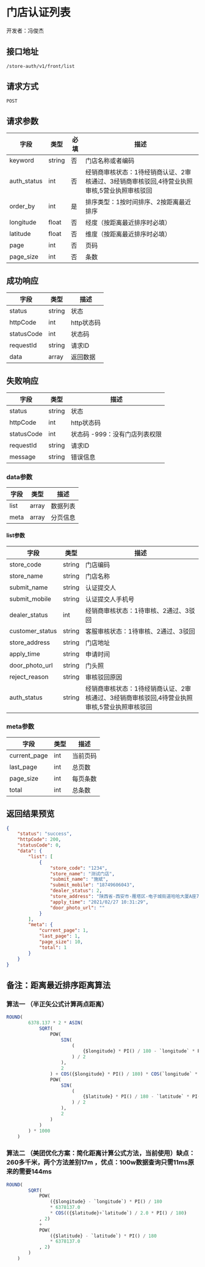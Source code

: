 # 门店认证列表

开发者：冯俊杰

## 接口地址

`/store-auth/v1/front/list`

## 请求方式

`POST`

## 请求参数

| 字段 | 类型   | 必填 | 描述     |
| ---- | ------ | ---- | -------- |
| keyword   | string    | 否   | 门店名称或者编码   |
| auth_status   | int    | 否   | 经销商审核状态：1待经销商认证、2审核通过、3经销商审核驳回,4待营业执照审核,5营业执照审核驳回   |
| order_by   | int    | 是   | 排序类型：1按时间排序、2按距离最近排序   |
| longitude   | float    | 否   | 经度（按距离最近排序时必填）   |
| latitude   | float    | 否   | 维度（按距离最近排序时必填）   |
| page   | int    | 否   | 页码   |
| page_size   | int    | 否   | 条数   |

## 成功响应

| 字段       | 类型    | 描述        |
| ---------- | ------- | ----------- |
| status    | string  | 状态    |
| httpCode     | int  | http状态码    |
| statusCode | int  | 状态码 |
| requestId | string  | 请求ID |
| data  | array  | 返回数据      |

## 失败响应

| 字段       | 类型    | 描述        |
| ---------- | ------- | ----------- |
| status    | string  | 状态    |
| httpCode     | int  | http状态码    |
| statusCode | int  | 状态码 -999：没有门店列表权限 |
| requestId | string  | 请求ID |
| message  | string  | 错误信息      |

### data参数

| 字段 | 类型 | 描述 |
| --- | --- | --- |
| list | array | 数据列表 |
| meta | array | 分页信息 |

#### list参数

| 字段 | 类型 | 描述 |
| --- | --- | --- |
| store_code | string | 门店编码 |
| store_name | string | 门店名称 |
| submit_name | string | 认证提交人 |
| submit_mobile | string | 认证提交人手机号 |
| dealer_status | int | 经销商审核状态：1待审核、2通过、3驳回 |
| customer_status | string | 客服审核状态：1待审核、2通过、3驳回 |
| store_address | string | 门店地址 |
| apply_time | string | 申请时间 |
| door_photo_url | string | 门头照 |
| reject_reason | string | 审核驳回原因 |
| auth_status | string |经销商审核状态：1待经销商认证、2审核通过、3经销商审核驳回,4待营业执照审核,5营业执照审核驳回   |


### meta参数

| 字段 | 类型 | 描述 |
| --- | --- | --- |
| current_page | int | 当前页码 |
| last_page | int | 总页数 |
| page_size | int | 每页条数 |
| total | int | 总条数 |

## 返回结果预览

```json
{
    "status": "success",
    "httpCode": 200,
    "statusCode": 0,
    "data": {
        "list": [
            {
                "store_code": "1234",
                "store_name": "测试门店",
                "submit_name": "施斌",
                "submit_mobile": "18749606043",
                "dealer_status": 2,
                "store_address": "陕西省-西安市-雁塔区-电子城街道哈哈大厦A座705",
                "apply_time": "2021/02/27 10:31:29",
                "door_photo_url": ""
            }
        ],
        "meta": {
            "current_page": 1,
            "last_page": 1,
            "page_size": 10,
            "total": 1
        }
    }
}
```
## 备注：距离最近排序距离算法
### 算法一 （半正矢公式计算两点距离）

```sql
ROUND(
        6378.137 * 2 * ASIN(
            SQRT(
                POW(
                    SIN(
                        (
                            {$longitude} * PI() / 180 - `longitude` * PI() / 180
                        ) / 2
                    ),
                    2
                ) + COS({$longitude} * PI() / 180) * COS(`longitude` * PI() / 180) * 
                POW(
                    SIN(
                        (
                            {$latitude} * PI() / 180 - `latitude` * PI() / 180
                        ) / 2
                    ),
                    2
                )
            )
        ) * 1000
    )
```
### 算法二 （美团优化方案：简化距离计算公式方法，当前使用）缺点：260多千米，两个方法差别17m ，优点：100w数据查询只需11ms原来的需要144ms
```sql
ROUND(
        SQRT(
            POW(
                ({$longitude} - `longitude`) * PI() / 180 
                * 6378137.0 
                * COS(({$latitude}+`latitude`) / 2.0 * PI() / 180)
            , 2)
            +
            POW(
                ({$latitude} - `latitude`) * PI() / 180 
                * 6378137.0
            , 2)
        )
    )
```




